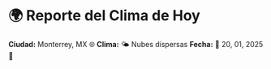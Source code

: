 # 🌍 Reporte del Clima de Hoy

**Ciudad:** Monterrey, MX 🌐
**Clima:** 🌤️ Nubes dispersas
**Fecha:** 📅 20, 01, 2025 🚀
